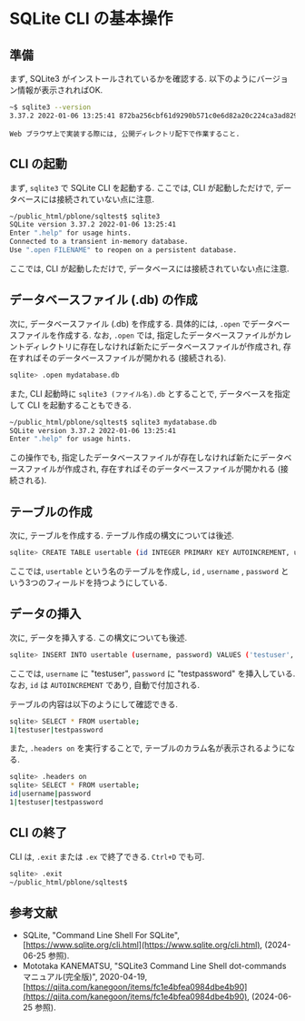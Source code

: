 # SQLite CLI の基本操作

## 準備

まず, SQLite3 がインストールされているかを確認する. 以下のようにバージョン情報が表示されればOK.

```bash
~$ sqlite3 --version
3.37.2 2022-01-06 13:25:41 872ba256cbf61d9290b571c0e6d82a20c224ca3ad82971edc46b29818d5dalt1
```

```{note}
Web ブラウザ上で実装する際には, 公開ディレクトリ配下で作業すること.
```

## CLI の起動

まず, `sqlite3` で SQLite CLI を起動する. ここでは, CLI が起動しただけで, データベースには接続されていない点に注意.

```bash
~/public_html/pblone/sqltest$ sqlite3
SQLite version 3.37.2 2022-01-06 13:25:41
Enter ".help" for usage hints.
Connected to a transient in-memory database.
Use ".open FILENAME" to reopen on a persistent database.
```

ここでは, CLI が起動しただけで, データベースには接続されていない点に注意.

## データベースファイル (.db) の作成

次に, データベースファイル (.db) を作成する. 具体的には, `.open` でデータベースファイルを作成する. なお, `.open` では, 指定したデータベースファイルがカレントディレクトリに存在しなければ新たにデータベースファイルが作成され, 存在すればそのデータベースファイルが開かれる (接続される).

```bash
sqlite> .open mydatabase.db
```

また, CLI 起動時に `sqlite3 (ファイル名).db` とすることで, データベースを指定して CLI を起動することもできる.

```bash
~/public_html/pblone/sqltest$ sqlite3 mydatabase.db
SQLite version 3.37.2 2022-01-06 13:25:41
Enter ".help" for usage hints.
```

この操作でも, 指定したデータベースファイルが存在しなければ新たにデータベースファイルが作成され, 存在すればそのデータベースファイルが開かれる (接続される).

## テーブルの作成

次に, テーブルを作成する. テーブル作成の構文については後述.

```bash
sqlite> CREATE TABLE usertable (id INTEGER PRIMARY KEY AUTOINCREMENT, username TEXT UNIQUE, password TEXT);
```

ここでは, `usertable` という名のテーブルを作成し, `id` , `username` , `password` という3つのフィールドを持つようにしている.

## データの挿入

次に, データを挿入する. この構文についても後述.

```bash
sqlite> INSERT INTO usertable (username, password) VALUES ('testuser', 'testpassword');
```

ここでは, `username` に "testuser", `password` に "testpassword" を挿入している. なお, `id` は `AUTOINCREMENT` であり, 自動で付加される.

テーブルの内容は以下のようにして確認できる.

```bash
sqlite> SELECT * FROM usertable;
1|testuser|testpassword
```

また, `.headers on` を実行することで, テーブルのカラム名が表示されるようになる.

```bash
sqlite> .headers on
sqlite> SELECT * FROM usertable;
id|username|password
1|testuser|testpassword
```

## CLI の終了

CLI は, `.exit` または `.ex` で終了できる. `Ctrl+D` でも可.

```bash
sqlite> .exit
~/public_html/pblone/sqltest$
```

## 参考文献

- SQLite, "Command Line Shell For SQLite", [https://www.sqlite.org/cli.html](https://www.sqlite.org/cli.html), (2024-06-25 参照).
- Mototaka KANEMATSU, "SQLite3 Command Line Shell dot-commands マニュアル(完全版)", 2020-04-19,  [https://qiita.com/kanegoon/items/fc1e4bfea0984dbe4b90](https://qiita.com/kanegoon/items/fc1e4bfea0984dbe4b90), (2024-06-25 参照).
  